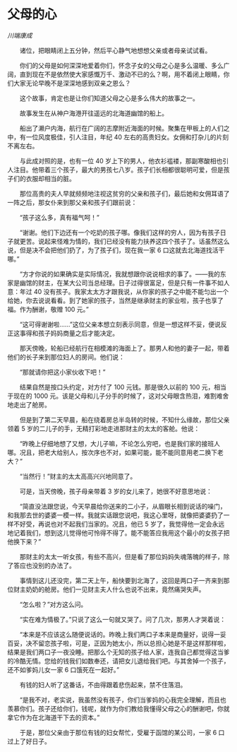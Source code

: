 # 父母的心

*川端康成*

　　诸位，把眼睛闭上五分钟，然后平心静气地想想父亲或者母亲试试看。

　　你们的父母是如何深深地爱着你们，怀念子女的父母之心是多么温暖、多么广阔，直到现在不是依然使大家感慨万千、激动不已的么？啊，用不着闭上眼睛，你们大家无论早晚不是深深地感到双亲之恩么？

　　这个故事，肯定也是让你们知道父母之心是多么伟大的故事之一。

　　故事发生在从神户海港开往遥远的北海道幽馆的船上。

　　船出了濑户内海，航行在广阔的志摩附近海面的时候。聚集在甲板上的人们之中，有一位风度极佳，引人注目，年纪 40 左右的高贵妇女。女佣和打杂儿的片刻不离左右。

　　与此成对照的是，也有一位 40 岁上下的男人，他衣衫褴褛，那副寒酸相也引人注目。他带着三个孩子，最大的男孩七八岁。孩子们长相都很聪明可爱，但是孩子们的衣服却相当的脏。

　　那位高贵的夫人早就频频地注视这贫穷的父亲和孩子们，最后她和女佣耳语了一阵之后，那女仆来到那父亲和孩子们跟前说：

　　“孩子这么多，真有福气呵！”

　　“谢谢。他们下边还有一个吃奶的孩子哪。像我们这样的穷人，因为有孩子日子就更苦。说起来怪难为情的，我们已经没有能力扶养这四个孩子了。话虽然这么说，但是决不会把他们扔了，为了孩子们，现在我一家 6 口这就去北海道找活干哪。”

　　“方才你说的如果确实是实际情况，我就想跟你说说相求的事了。——我的东家是幽馆的财主，在某大公司当总经理。日子过得很富足，但是只有一件事不如人意：年过 40 没有孩子。我家太太方才跟我说，从你家的孩子之中能不能匀出一个给她，你去说说看看。到了她家的孩子，当然是继承财主的家业啦，孩子也享了福。作为酬谢，敬赠 100 元。”

　　“这可得谢谢啦……”这位父亲本想立刻表示同意，但是一想这样不妥，便说反正这事得和孩子妈妈商量之后才能决定。

　　那天傍晚，轮船已经航行在相模滩的海面上了。那男人和他的妻子一起，带着他们的长子来到那位妇人的房间。他们说：

　　“那就请你把这小家伙收下吧！”

　　结果自然是按口头约定，对方付了 100 元钱。那是很久以前的 100 元，相当于现在的 1000 元。该是父母和儿子分手的时候了，这对父母眼含热泪，难割难舍地走出了舱房。

　　但是到了第二天早晨，船在绕着房总半岛转的时候，不知什么缘故，那位父亲领着 5 岁的二儿子的手，无精打彩地走进那财主的太太的客舱。他说：

　　“昨晚上仔细地想了又想，大儿子嘛，不论怎么穷吧，也是我们家的接班人哪。况且，把老大给别人，按次序也不对，如果可能，能不能同意用老二换下老大？”

　　“当然行！”财主的太太高高兴兴地同意了。

　　可是，当天傍晚，孩子母亲带着 3 岁的女儿来了，她很不好意思地说：

　　“简直没法跟您说，今天早晨给你送来的二小子，从眉眼长相到说话的噪门，和我那去世的婆婆一模一样。我就实话跟您说吧，我这心里呀，就像把婆婆扔了一样不好受，再说也对不起我们当家的。况且，他已 5 岁了，我觉得他一定会永远地记着我们，想到这儿觉得他可怜得不得了。能不能答应我用这个最小的女孩子把他换下来？”

　　那财主的太太一听女孩，有些不高兴，但是看了那位妈妈失魂落魄的样子，除了答应也没别的办法了。

　　事情到这儿还没完，第二天上午，船快要到北海了，这回是两口子一齐来到那位财主奶奶的舱房。他们一见财主夫人什么也说不出来，竟然痛哭失声。

　　“怎么啦？”对方这么问。

　　“实在难为情极了。”只说了这么一句就又哭了。问了几次，那男人才哭着说：

　　“本来是不应该这么随便说话的。昨晚上我们两口子本来是商量好，说得一妥百妥，决不留恋孩子啦，可是，正因为她太小，所以总担心她是不是这样那样啦，结果是我们两口子一夜没睡。把那么个无知的孩子给人家，连我自己都觉得这当爹的冷酷无情。您给的钱我们如数奉还，请把女儿退给我们吧。与其舍掉一个孩子，还不如爹妈儿女一家 6 口饿死在一起好。”

　　有钱的妇人听了这番话，不由得跟着悲伤起来，禁不住落泪。

　　“是我不对，老实说，我虽然没有孩子，你们当爹妈的心我完全理解，而且也羡慕你们。孩子还给你们，钱呢，就作为你们教给我懂得父母之心的酬谢吧，你就拿它作为在北海道干下去的资本。”

　　于是，那位父亲由于那位有钱的妇女帮忙，受雇于函馆的某公司，一家 6 口过上了好日子。